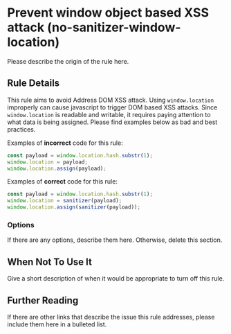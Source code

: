 # Prevent window object based XSS attack (no-sanitizer-window-location)

Please describe the origin of the rule here.

## Rule Details

This rule aims to avoid Address DOM XSS attack. Using `window.location` improperly can cause javascript to trigger DOM based XSS attacks. Since `window.location` is readable and writable, it requires paying attention to what data is being assigned. Please find examples below as bad and best practices.

Examples of **incorrect** code for this rule:

```js
const payload = window.location.hash.substr(1);
window.location = payload;
window.location.assign(payload);
```

Examples of **correct** code for this rule:

```js
const payload = window.location.hash.substr(1);
window.location = sanitizer(payload);
window.location.assign(sanitizer(payload));
```

### Options

If there are any options, describe them here. Otherwise, delete this section.

## When Not To Use It

Give a short description of when it would be appropriate to turn off this rule.

## Further Reading

If there are other links that describe the issue this rule addresses, please include them here in a bulleted list.
